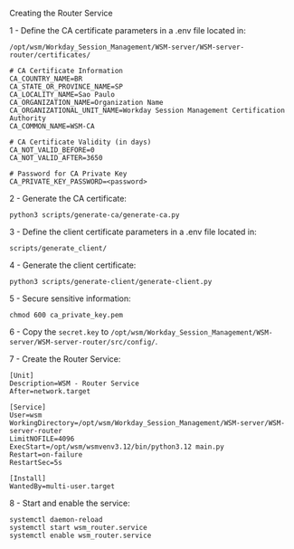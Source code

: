 Creating the Router Service

1 - Define the CA certificate parameters in a .env file located in:

    /opt/wsm/Workday_Session_Management/WSM-server/WSM-server-router/certificates/

```
# CA Certificate Information
CA_COUNTRY_NAME=BR
CA_STATE_OR_PROVINCE_NAME=SP
CA_LOCALITY_NAME=Sao Paulo
CA_ORGANIZATION_NAME=Organization Name
CA_ORGANIZATIONAL_UNIT_NAME=Workday Session Management Certification Authority
CA_COMMON_NAME=WSM-CA

# CA Certificate Validity (in days)
CA_NOT_VALID_BEFORE=0
CA_NOT_VALID_AFTER=3650

# Password for CA Private Key
CA_PRIVATE_KEY_PASSWORD=<password>
```

2 - Generate the CA certificate:

    python3 scripts/generate-ca/generate-ca.py

3 - Define the client certificate parameters in a .env file located in:

    scripts/generate_client/

4 - Generate the client certificate:

    python3 scripts/generate-client/generate-client.py

5 - Secure sensitive information:

    chmod 600 ca_private_key.pem

6 - Copy the `secret.key` to `/opt/wsm/Workday_Session_Management/WSM-server/WSM-server-router/src/config/`.

7 - Create the Router Service:

```
[Unit]
Description=WSM - Router Service
After=network.target

[Service]
User=wsm
WorkingDirectory=/opt/wsm/Workday_Session_Management/WSM-server/WSM-server-router
LimitNOFILE=4096
ExecStart=/opt/wsm/wsmvenv3.12/bin/python3.12 main.py
Restart=on-failure
RestartSec=5s

[Install]
WantedBy=multi-user.target
```

8 - Start and enable the service:

    systemctl daemon-reload
    systemctl start wsm_router.service
    systemctl enable wsm_router.service

